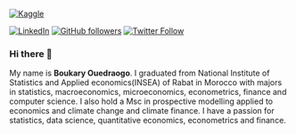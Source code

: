 [![Kaggle](https://img.shields.io/badge/kaggle-%2320BEFF.svg?&style=for-the-badge&logo=kaggle&logoColor=white)](https://www.kaggle.com/oboukary)

[![LinkedIn][linkedin-shield]][linkedin-url]
[![GitHub followers](https://img.shields.io/github/followers/oboukary.svg?style=social&label=Follow&maxAge=2592000)](https://github.com/oboukary?tab=followers)
[![Twitter Follow](https://img.shields.io/twitter/follow/Boukary16.svg?style=social)](https://twitter.com/Boukary16)  


### Hi there 👋

My name is **Boukary Ouedraogo**.
I graduated from National Institute of Statistics and Applied economics(INSEA) of Rabat in Morocco with majors in statistics, macroeconomics, microeconomics, econometrics, finance and computer science.
I also hold a Msc in prospective modelling applied to economics and climate change and climate finance. 
I have a passion for statistics, data science, quantitative economics, econometrics and finance.
 
[linkedin-shield]: https://img.shields.io/badge/-LinkedIn-black.svg?style=flat-square&logo=linkedin&colorB=555
[linkedin-url]: https://www.linkedin.com/in/oboukary/
